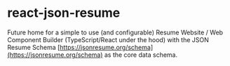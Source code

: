 # react-json-resume
Future home for a simple to use (and configurable) Resume Website / Web Component Builder (TypeScript/React under the hood) with the JSON Resume Schema [https://jsonresume.org/schema](https://jsonresume.org/schema) as the core data schema.
